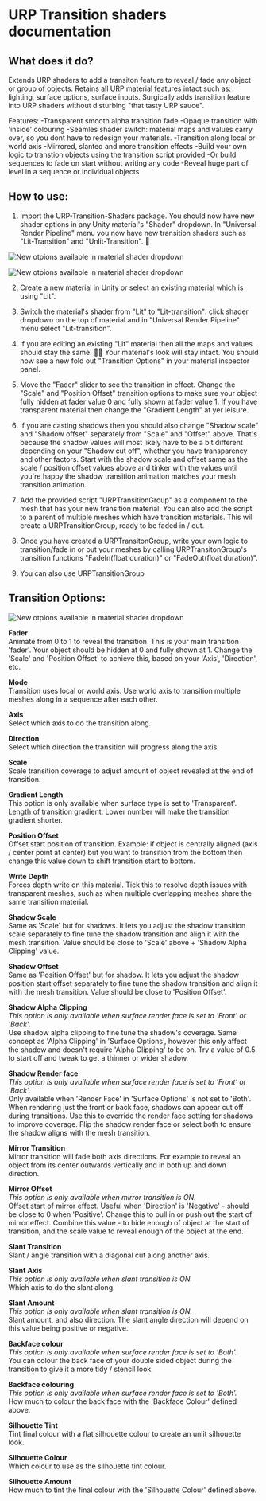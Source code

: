 # **URP Transition shaders documentation**
 
## What does it do?

Extends URP shaders to add a transiton feature to reveal / fade any object or group of objects.
Retains all URP material features intact such as: lighting, surface options, surface inputs.
Surgically adds transition feature into URP shaders without disturbing "that tasty URP sauce".

Features:
-Transparent smooth alpha transition fade
-Opaque transition with 'inside' colouring
-Seamles shader switch: material maps and values carry over, so you dont have to redesign your materials.
-Transition along local or world axis
-Mirrored, slanted and more transition effects
-Build your own logic to transtion objects using the transition script provided
-Or build sequences to fade on start without writing any code
-Reveal huge part of level in a sequence or individual objects 


## How to use:

1. Import the URP-Transition-Shaders package. You should now have new shader options in any Unity material's "Shader" dropdown. In "Universal Render Pipeline" menu you now have new transition shaders such as "Lit-Transition" and "Unlit-Transition". :star_struck:

![New otpions available in material shader dropdown](https://github.com/evvvvil/urptranstionshaders-docs/blob/main/Img01.png?raw=true)

![New otpions available in material shader dropdown](https://github.com/evvvvil/urptranstionshaders-docs/blob/main/Img02.png?raw=true)

2. Create a new material in Unity or select an existing material which is using "Lit".

2. Switch the material's shader from "Lit" to "Lit-transition": click shader dropdown on the top of material and in "Universal Render Pipeline" menu select "Lit-transition".

3. If you are editing an existing "Lit" material then all the maps and values should stay the same. :rowing_woman: Your material's look will stay intact. You should now see a new fold out "Transition Options" in your material inspector panel.

4. Move the "Fader" slider to see the transition in effect. Change the "Scale" and "Position Offset" transition options to make sure your object fully hidden at fader value 0 and fully shown at fader value 1. If you have transparent material then change the "Gradient Length" at yer leisure.

5. If you are casting shadows then you should also change "Shadow scale" and "Shadow offset" separately from "Scale" and "Offset" above. That's because the shadow values will most likely have to be a bit different depending on your "Shadow cut off", whether you have transparency and other factors. Start with the shadow scale and offset same as the scale / position offset values above and tinker with the values until you're happy the shadow transition animation matches your mesh transition animation. 

6. Add the provided script "URPTransitionGroup" as a component to the mesh that has your new transition material. You can also add the script to a parent of multiple meshes which have transition materials. This will create a URPTransitionGroup, ready to be faded in / out.

7. Once you have created a URPTransitonGroup, write your own logic to transition/fade in or out your meshes by calling URPTransitonGroup's transition functions "FadeIn(float duration)" or "FadeOut(float duration)". 

8. You can also use URPTransitionGroup 

## Transition Options:

![New otpions available in material shader dropdown](https://github.com/evvvvil/urptranstionshaders-docs/blob/main/Img03.png?raw=true)

**Fader**<br>
Animate from 0 to 1 to reveal the transition. This is your main transition 'fader'. Your object should be hidden at 0 and fully shown at 1. Change the 'Scale' and 'Position Offset' to achieve this, based on your 'Axis', 'Direction', etc.

**Mode**<br>
Transition uses local or world axis. Use world axis to transition multiple meshes along in a sequence after each other.

**Axis**<br>
Select which axis to do the transition along.

**Direction**<br>
Select which direction the transition will progress along the axis.

**Scale**<br>
Scale transition coverage to adjust amount of object revealed at the end of transition.

**Gradient Length**<br>
This option is only available when surface  type is set to 'Transparent'. 
Length of transition gradient. Lower number will make the transition gradient shorter.

**Position Offset**<br>
Offset start position of transition. Example: if object is centrally aligned (axis / center point at center) but you want to transition from the bottom then change this value down to shift transition start to bottom.

**Write Depth**<br>
Forces depth write on this material. Tick this to resolve depth issues with transparent meshes, such as when multiple overlapping meshes share the same transition material.

**Shadow Scale**<br>
Same as 'Scale' but for shadows. It lets you adjust the shadow transition scale separately to fine tune the shadow transition and align it with the mesh transition. Value should be close to 'Scale' above + 'Shadow Alpha Clipping' value.

**Shadow Offset**<br>
Same as 'Position Offset' but for shadow. It lets you adjust the shadow position start offset separately to fine tune the shadow transition and align it with the mesh transition. Value should be close to 'Position Offset'.

**Shadow Alpha Clipping**<br>
_This option is only available when surface render face is set to 'Front' or 'Back'._<br> 
Use shadow alpha clipping to fine tune the shadow's coverage. Same concept as 'Alpha Clipping' in 'Surface Options', however this only affect the shadow and doesn't require 'Alpha Clipping' to be on. Try a value of 0.5 to start off and tweak to get a thinner or wider shadow.

**Shadow Render face**<br>
_This option is only available when surface render face is set to 'Front' or 'Back'._<br> 
Only available when 'Render Face' in 'Surface Options' is not set to 'Both'. When rendering just the front or back face, shadows can appear cut off during transitions. Use this to override the render face setting for shadows to improve coverage. Flip the shadow render face or select both to ensure the shadow aligns with the mesh transition.

**Mirror Transition**<br>
Mirror transition will fade both axis directions. For example to reveal an object from its center outwards vertically and in both up and down direction.

**Mirror Offset**<br>
_This option is only available when mirror transition is ON._<br> 
Offset start of mirror effect. Useful when 'Direction' is 'Negative' - should be close to 0 when 'Positive'. Change this to pull in or push out the start of mirror effect. Combine this value - to hide enough of object at the start of transition, and the scale value to reveal enough of the object at the end.

**Slant Transition**<br>
Slant / angle transition with a diagonal cut along another axis.

**Slant Axis**<br>
_This option is only available when slant transition is ON._<br> 
Which axis to do the slant along.

**Slant Amount**<br>
_This option is only available when slant transition is ON._<br> 
Slant amount, and also direction. The slant angle direction will depend on this value being positive or negative.

**Backface colour**<br>
_This option is only available when surface render face is set to 'Both'._<br> 
You can colour the back face of your double sided object during the transition to give it a more tidy / stencil look.

**Backface colouring**<br>
_This option is only available when surface render face is set to 'Both'._<br>
How much to colour the back face with the 'Backface Colour' defined above.

**Silhouette Tint**<br>
Tint final colour with a flat silhouette colour to create an unlit silhouette look.

**Silhouette Colour**<br>
Which colour to use as the silhouette tint colour.

**Silhouette Amount**<br>
How much to tint the final colour with the 'Silhouette Colour' defined above.